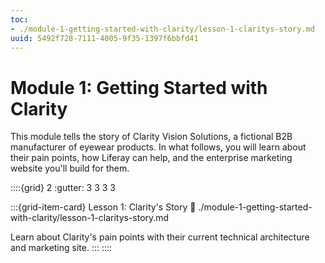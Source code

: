 ```yaml
---
toc:
- ./module-1-getting-started-with-clarity/lesson-1-claritys-story.md
uuid: 5492f728-7111-4005-9f35-1397f6bbfd41
---
```

# Module 1: Getting Started with Clarity

This module tells the story of Clarity Vision Solutions, a fictional B2B manufacturer of eyewear products. In what follows, you will learn about their pain points, how Liferay can help, and the enterprise marketing website you'll build for them.

::::{grid} 2
:gutter: 3 3 3 3

:::{grid-item-card}  Lesson 1: Clarity's Story
:link: ./module-1-getting-started-with-clarity/lesson-1-claritys-story.md

Learn about Clarity's pain points with their current technical architecture and marketing site.
:::
::::
